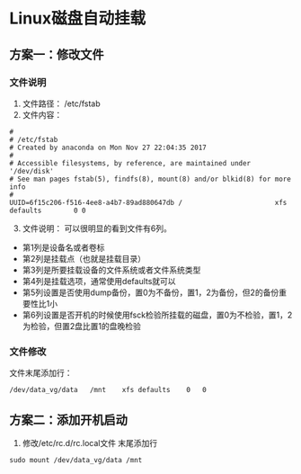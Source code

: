# Linux磁盘自动挂载

## 方案一：修改文件
### 文件说明
1. 文件路径： /etc/fstab
2. 文件内容：
```
#
# /etc/fstab
# Created by anaconda on Mon Nov 27 22:04:35 2017
#
# Accessible filesystems, by reference, are maintained under '/dev/disk'
# See man pages fstab(5), findfs(8), mount(8) and/or blkid(8) for more info
#
UUID=6f15c206-f516-4ee8-a4b7-89ad880647db /                       xfs     defaults        0 0
```
3. 文件说明：
可以很明显的看到文件有6列。
* 第1列是设备名或者卷标
* 第2列是挂载点（也就是挂载目录）
* 第3列是所要挂载设备的文件系统或者文件系统类型
* 第4列是挂载选项，通常使用defaults就可以
* 第5列设置是否使用dump备份，置0为不备份，置1，2为备份，但2的备份重要性比1小
* 第6列设置是否开机的时候使用fsck检验所挂载的磁盘，置0为不检验，置1，2为检验，但置2盘比置1的盘晚检验

### 文件修改
文件末尾添加行：
```
/dev/data_vg/data	/mnt	xfs	defaults	0	0
```


## 方案二：添加开机启动

1. 修改/etc/rc.d/rc.local文件
末尾添加行
```
sudo mount /dev/data_vg/data /mnt
```